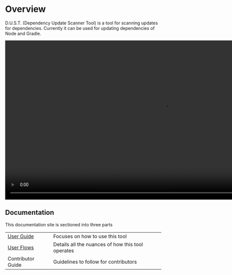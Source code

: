 # Overview  <!-- {docsify-ignore-all} -->
D.U.S.T. (Dependency Update Scanner Tool) is a tool for scanning updates for dependencies. 
Currently it can be used for updating dependencies of Node and Gradle.

<video src="dust-overview.mp4" controls="" style="width: 1024px;">Not Support</video>

## Documentation
This documentation site is sectioned into three parts

|                                       |                                                   |
| ------------------------------------- | ------------------------------------------------- |
| [User Guide](/user-guide)             | Focuses on how to use this tool                   |
| [User Flows](/user-flows)             | Details all the nuances of how this tool operates | 
| Contributor Guide                     | Guidelines to follow for contributors             |
